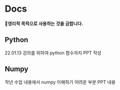 # Docs

:rotating_light:**영리적 목적으로 사용하는 것을 금합니다.**



## Python

22.01.13 강의를 위하여 python 함수까지 PPT 작성



## Numpy

작년 수업 내용에서 numpy 이해하기 어려운 부분 PPT 내용